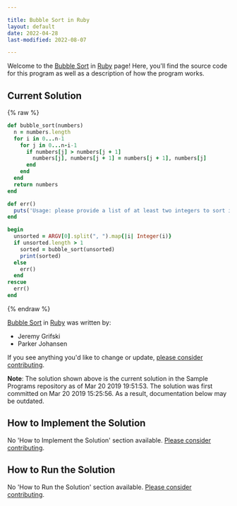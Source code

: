 ```yaml
---

title: Bubble Sort in Ruby
layout: default
date: 2022-04-28
last-modified: 2022-08-07

---
```


Welcome to the [Bubble Sort](https://sampleprograms.io/projects/bubble-sort) in [Ruby](https://sampleprograms.io/languages/ruby) page! Here, you'll find the source code for this program as well as a description of how the program works.

## Current Solution

{% raw %}

```ruby
def bubble_sort(numbers)
  n = numbers.length
  for i in 0...n-1
    for j in 0...n-i-1
      if numbers[j] > numbers[j + 1]
        numbers[j], numbers[j + 1] = numbers[j + 1], numbers[j]
      end
    end
  end
  return numbers
end

def err()
  puts('Usage: please provide a list of at least two integers to sort in the format "1, 2, 3, 4, 5"')
end

begin
  unsorted = ARGV[0].split(", ").map{|i| Integer(i)}
  if unsorted.length > 1
    sorted = bubble_sort(unsorted)
    print(sorted)
  else
    err()
  end
rescue
  err()
end
```

{% endraw %}

[Bubble Sort](https://sampleprograms.io/projects/bubble-sort) in [Ruby](https://sampleprograms.io/languages/ruby) was written by:

- Jeremy Grifski
- Parker Johansen

If you see anything you'd like to change or update, [please consider contributing](https://github.com/TheRenegadeCoder/sample-programs).

**Note**: The solution shown above is the current solution in the Sample Programs repository as of Mar 20 2019 19:51:53. The solution was first committed on Mar 20 2019 15:25:56. As a result, documentation below may be outdated.

## How to Implement the Solution

No 'How to Implement the Solution' section available. [Please consider contributing](https://github.com/TheRenegadeCoder/sample-programs-website).

## How to Run the Solution

No 'How to Run the Solution' section available. [Please consider contributing](https://github.com/TheRenegadeCoder/sample-programs-website).